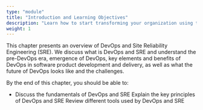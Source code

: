 ```yaml
---
type: "module"
title: "Introduction and Learning Objectives"
description: "Learn how to start transforming your organization using the principles and practices of DevOps."
weight: 1
---
```


This chapter presents an overview of DevOps and Site Reliability Engineering (SRE). We discuss what is DevOps and SRE and understand the pre-DevOps era, emergence of DevOps, key elements and benefits of DevOps in software product development and delivery, as well as what the future of DevOps looks like and the challenges.

By the end of this chapter, you should be able to:

- Discuss the fundamentals of DevOps and SRE
Explain the key principles of DevOps and SRE
Review different tools used by DevOps and SRE
